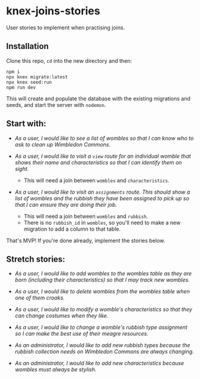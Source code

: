 # knex-joins-stories

User stories to implement when practising joins.


## Installation

Clone this repo, `cd` into the new directory and then:

```
npm i
npx knex migrate:latest
npx knex seed:run
npm run dev
```

This will create and populate the database with the existing migrations and seeds, and start the server with `nodemon`.


## Start with:

- _As a user, I would like to see a list of wombles so that I can know who to ask to clean up Wimbledon Commons._

- _As a user, I would like to visit a `view` route for an individual womble that shows their name and characteristics so that I can identify them on sight._
   - This will need a join between `wombles` and `characteristics`.


- _As a user, I would like to visit an `assignments` route. This should show a list of wombles and the rubbish they have been assigned to pick up so that I can ensure they are doing their job._
   - This will need a join between `wombles` and `rubbish`.
   - There is no `rubbish_id` in `wombles`, so you'll need to make a new migration to add a column to that table.


That's MVP! If you're done already, implement the stories below.


## Stretch stories:

- _As a user, I would like to add wombles to the wombles table as they are born (including their characteristics) so that I may track new wombles._

- _As a user, I would like to delete wombles from the wombles table when one of them croaks._

- _As a user, I would like to modify a womble's characteristics so that they can change costumes when they like._

- _As a user, I would like to change a womble's rubbish type assignment so I can make the best use of their meagre resources._

- _As an administrator, I would like to add new rubbish types because the rubbish collection needs on Wimbledon Commons are always changing._

- _As an administrator, I would like to add new characteristics because wombles must always be stylish._
